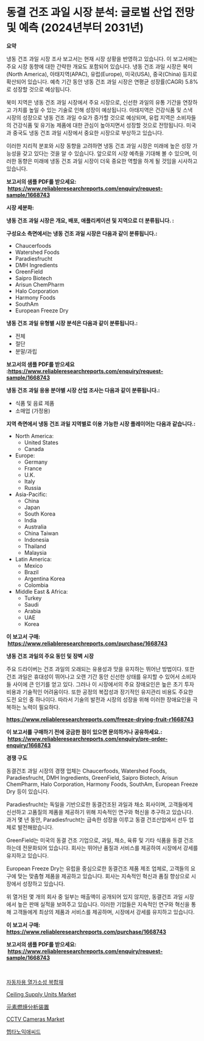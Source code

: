 <p><h1>동결 건조 과일 시장 분석: 글로벌 산업 전망 및 예측 (2024년부터 2031년)</h1></p><p><strong>요약</strong></p>
<p><p>냉동 건조 과일 시장 조사 보고서는 현재 시장 상황을 반영하고 있습니다. 이 보고서에는 주요 시장 동향에 대한 간략한 개요도 포함되어 있습니다. 냉동 건조 과일 시장은 북미(North America), 아태지역(APAC), 유럽(Europe), 미국(USA), 중국(China) 등지로 확산되어 있습니다. 예측 기간 동안 냉동 건조 과일 시장은 연평균 성장률(CAGR) 5.8%로 성장할 것으로 예상됩니다.</p><p>북미 지역은 냉동 건조 과일 시장에서 주요 시장으로, 신선한 과일의 유통 기간을 연장하고 가치를 높일 수 있는 기술로 인해 성장이 예상됩니다. 아태지역은 건강식품 및 스낵 시장의 성장으로 냉동 건조 과일 수요가 증가할 것으로 예상되며, 유럽 지역은 소비자들의 건강식품 및 유기농 제품에 대한 관심이 높아지면서 성장할 것으로 전망됩니다. 미국과 중국도 냉동 건조 과일 시장에서 중요한 시장으로 부상하고 있습니다.</p><p>이러한 지리적 분포와 시장 동향을 고려하면 냉동 건조 과일 시장은 미래에 높은 성장 가능성을 갖고 있다는 것을 알 수 있습니다. 앞으로의 시장 예측을 기대해 볼 수 있으며, 이러한 동향은 미래에 냉동 건조 과일 시장이 더욱 중요한 역할을 하게 될 것임을 시사하고 있습니다.</p></p>
<p><strong>보고서의 샘플 PDF를 받으세요: &nbsp;<a href="https://www.reliableresearchreports.com/enquiry/request-sample/1668743">https://www.reliableresearchreports.com/enquiry/request-sample/1668743</a></strong></p>
<p><strong>시장 세분화:</strong></p>
<p><strong> 냉동 건조 과일 시장은 개요, 배포, 애플리케이션 및 지역으로 더 분류됩니다. :</strong></p>
<p><strong>구성요소 측면에서는 냉동 건조 과일 시장은 다음과 같이 분류됩니다.:</strong></p>
<p><ul><li>Chaucerfoods</li><li>Watershed Foods</li><li>Paradiesfrucht</li><li>DMH Ingredients</li><li>GreenField</li><li>Saipro Biotech</li><li>Arisun ChemPharm</li><li>Halo Corporation</li><li>Harmony Foods</li><li>SouthAm</li><li>European Freeze Dry</li></ul></p>
<p><strong> 냉동 건조 과일 유형별 시장 분석은 다음과 같이 분류됩니다.:</strong></p>
<p><ul><li>전체</li><li>절단</li><li>분말/과립</li></ul></p>
<p><strong>보고서의 샘플 PDF를 받으세요 :<a href="https://www.reliableresearchreports.com/enquiry/request-sample/1668743">https://www.reliableresearchreports.com/enquiry/request-sample/1668743</a></strong></p>
<p><strong> 냉동 건조 과일 응용 분야별 시장 산업 조사는 다음과 같이 분류됩니다.:</strong></p>
<p><ul><li>식품 및 음료 제품</li><li>소매업 (가정용)</li></ul></p>
<p><strong>지역 측면에서 냉동 건조 과일 지역별로 이용 가능한 시장 플레이어는 다음과 같습니다.:</strong></p>
<p><ul>
    <li>
        North America:
        <ul>
            <li>United States</li>
            <li>Canada</li>
        </ul>
    </li>
    <li>
        Europe:
        <ul>
            <li>Germany</li>
            <li>France</li>
            <li>U.K.</li>
            <li>Italy</li>
            <li>Russia</li>
        </ul>
    </li>
    <li>
        Asia-Pacific:
        <ul>
            <li>China</li>
            <li>Japan</li>
            <li>South Korea</li>
            <li>India</li>
            <li>Australia</li>
            <li>China Taiwan</li>
            <li>Indonesia</li>
            <li>Thailand</li>
            <li>Malaysia</li>
        </ul>
    </li>
    <li>
        Latin America:
        <ul>
            <li>Mexico</li>
            <li>Brazil</li>
            <li>Argentina Korea</li>
            <li>Colombia</li>
        </ul>
    </li>
    <li>
        Middle East & Africa:
        <ul>
            <li>Turkey</li>
            <li>Saudi</li>
            <li>Arabia</li>
            <li>UAE</li>
            <li>Korea</li>
        </ul>
    </li>
    </ul></p>
<p><strong>이 보고서 구매: &nbsp;<a href="https://www.reliableresearchreports.com/purchase/1668743">https://www.reliableresearchreports.com/purchase/1668743</a></strong></p>
<p><strong>냉동 건조 과일의 주요 동인 및 장벽 시장</strong></p>
<p><p>주요 드라이버는 건조 과일의 오래되는 유용성과 맛을 유지하는 뛰어난 방법이다. 또한 건조 과일은 휴대성이 뛰어나고 오랜 기간 동안 신선한 상태를 유지할 수 있어서 소비자들 사이에 큰 인기를 얻고 있다. 그러나 이 시장에서의 주요 장애요인은 높은 초기 투자 비용과 기술적인 어려움이다. 또한 공정의 복잡성과 장기적인 유지관리 비용도 주요한 도전 요인 중 하나이다. 따라서 기술의 발전과 시장의 성장을 위해 이러한 장애요인을 극복하는 노력이 필요하다.</p></p>
<p><strong><a href="https://www.reliableresearchreports.com/freeze-drying-fruit-r1668743">https://www.reliableresearchreports.com/freeze-drying-fruit-r1668743</a></strong></p>
<p><strong>이 보고서를 구매하기 전에 궁금한 점이 있으면 문의하거나 공유하세요.: &nbsp;<a href="https://www.reliableresearchreports.com/enquiry/pre-order-enquiry/1668743">https://www.reliableresearchreports.com/enquiry/pre-order-enquiry/1668743</a></strong></p>
<p><strong>경쟁 구도</strong></p>
<p><p>동결건조 과일 시장의 경쟁 업체는 Chaucerfoods, Watershed Foods, Paradiesfrucht, DMH Ingredients, GreenField, Saipro Biotech, Arisun ChemPharm, Halo Corporation, Harmony Foods, SouthAm, European Freeze Dry 등이 있습니다. </p><p>Paradiesfrucht는 독일을 기반으로한 동결건조된 과일과 채소 회사이며, 고객들에게 신선하고 고품질의 제품을 제공하기 위해 지속적인 연구와 혁신을 추구하고 있습니다. 과거 몇 년 동안, Paradiesfrucht는 급속한 성장을 이루고 동결 건조산업에서 선두 업체로 발전해왔습니다. </p><p>GreenField는 미국의 동결 건조 기업으로, 과일, 채소, 육류 및 기타 식품을 동결 건조하는데 전문화되어 있습니다. 회사는 뛰어난 품질과 서비스를 제공하여 시장에서 강세를 유지하고 있습니다. </p><p>European Freeze Dry는 유럽을 중심으로한 동결건조 제품 제조 업체로, 고객들의 요구에 맞는 맞춤형 제품을 제공하고 있습니다. 회사는 지속적인 혁신과 품질 향상으로 시장에서 성장하고 있습니다. </p><p>위 열거된 몇 개의 회사 중 일부는 매출액이 공개되어 있지 않지만, 동결건조 과일 시장에서 높은 판매 실적을 보여주고 있습니다. 이러한 기업들은 지속적인 연구와 혁신을 통해 고객들에게 최상의 제품과 서비스를 제공하며, 시장에서 강세를 유지하고 있습니다.</p></p>
<p><strong>이 보고서 구매: &nbsp; <a href="https://www.reliableresearchreports.com/purchase/1668743">https://www.reliableresearchreports.com/purchase/1668743</a></strong></p>
<p><strong>보고서의 샘플 PDF를 받으세요: &nbsp;<a href="https://www.reliableresearchreports.com/enquiry/request-sample/1668743">https://www.reliableresearchreports.com/enquiry/request-sample/1668743</a></strong><strong></strong></p>
<p>&nbsp;</p>
<p><p><a href="https://medium.com/@wheelgg5674537/%EC%9E%90%EB%8F%99%EC%B0%A8%EC%9A%A9-%EC%97%B4%EA%B0%80%EC%86%8C%EC%84%B1-%EB%B3%B5%ED%95%A9%EC%9E%AC%EB%A3%8C-%EC%8B%9C%EC%9E%A5-%EC%A0%90%EC%9C%A0%EC%9C%A8-%EB%B3%80%ED%99%94-%EB%B0%8F-%EC%8B%9C%EC%9E%A5-%EC%84%B1%EC%9E%A5-%ED%8A%B8%EB%A0%8C%EB%93%9C-2024%EB%85%84-2031%EB%85%84-b51e217f246d">자동차용 열가소성 복합재</a></p><p><a href="https://github.com/nancykennedykellievqfqt2/Market-Research-Report-List-2/blob/main/ceiling-supply-units-market.md">Ceiling Supply Units Market</a></p><p><a href="https://medium.com/@krishnajlhre/%E5%9F%BA%E6%9C%AC%E7%87%83%E7%84%BC%E5%88%86%E6%9E%90%E5%99%A8%E5%B8%82%E5%A0%B4%E3%81%AE%E5%B1%95%E6%9C%9B-%E6%A5%AD%E7%95%8C%E3%81%AE%E6%A6%82%E8%A6%81%E3%81%A8%E4%BA%88%E6%B8%AC-2024%E5%B9%B4%E3%81%8B%E3%82%892031%E5%B9%B4-e73f422060a4">元素燃焼分析装置</a></p><p><a href="https://github.com/seekum/Market-Research-Report-List-2/blob/main/cctv-cameras-market.md">CCTV Cameras Market</a></p><p><a href="https://medium.com/@bub56567/%ED%97%B5%ED%83%80%EB%85%B8%EC%82%B0-%EC%8B%9C%EC%9E%A5-%EC%8B%9C%EC%9E%A5-%EC%A0%90%EC%9C%A0%EC%9C%A8-%EC%8B%9C%EC%9E%A5-%EB%8F%99%ED%96%A5-%EB%B0%8F-%EB%AF%B8%EB%9E%98-%EC%84%B1%EC%9E%A5-%ED%83%90%EC%83%89-2e54fd8a9fed">헵타노익애씨드</a></p></p>